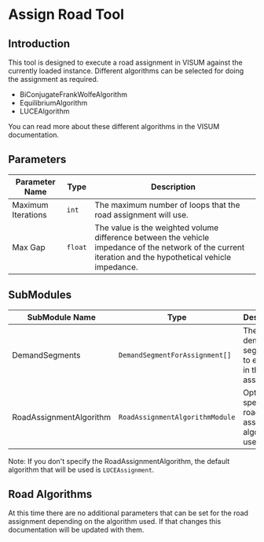 # Assign Road Tool

## Introduction

This tool is designed to execute a road assignment in VISUM against the currently loaded instance.
Different algorithms can be selected for doing the assignment as required.

* BiConjugateFrankWolfeAlgorithm
* EquilibriumAlgorithm
* LUCEAlgorithm

You can read more about these different algorithms in the VISUM documentation.

## Parameters

| Parameter Name | Type | Description                            |
|-------|---------------|----------------------------------------|
| Maximum Iterations | `int` | The maximum number of loops that the road assignment will use. |
| Max Gap | `float` | The value is the weighted volume difference between the vehicle impedance of the network of the current iteration and the hypothetical vehicle impedance. |


## SubModules

| SubModule Name | Type | Description                            |
|-------|---------------|----------------------------------------|
|DemandSegments| `DemandSegmentForAssignment[]`| The demand segments to execute in the road assignment. |
|RoadAssignmentAlgorithm| `RoadAssignmentAlgorithmModule`| Optionally specify the road assignment algorithm to use. |

Note: If you don't specify the RoadAssignmentAlgorithm, the default algorithm that will be used is `LUCEAssignment`.

## Road Algorithms

At this time there are no additional
parameters that can be set for the road assignment
depending on the algorithm used.  If that changes
this documentation will be updated with them.

